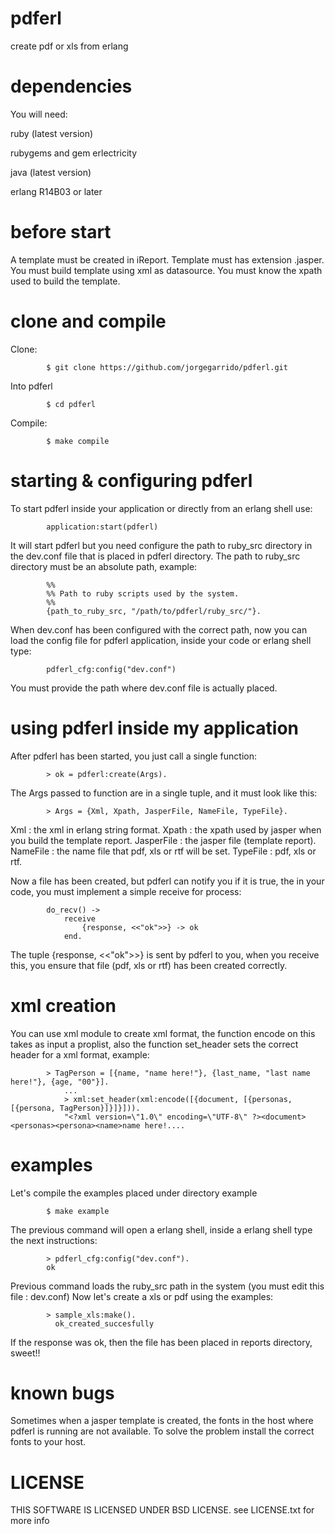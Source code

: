pdferl
======

create pdf or xls from erlang

dependencies
======

You will need:

ruby (latest version)

rubygems and gem erlectricity

java (latest version)

erlang R14B03 or later

before start
======

A template must be created in iReport. 
Template must has extension .jasper.
You must build template using xml as datasource.
You must know the xpath used to build the template.

clone and compile
======

Clone:

			$ git clone https://github.com/jorgegarrido/pdferl.git
			
Into pdferl

			$ cd pdferl
			
Compile:

			$ make compile

starting & configuring pdferl
======

To start pdferl inside your application or directly from an erlang shell use:

			application:start(pdferl)
			
It will start pdferl but you need configure the path to ruby_src directory in the dev.conf
file that is placed in pdferl directory.
The path to ruby_src directory must be an absolute path, example:

			%%
			%% Path to ruby scripts used by the system.
			%%
			{path_to_ruby_src, "/path/to/pdferl/ruby_src/"}.

When dev.conf has been configured with the correct path, now you can load the config file for
pdferl application, inside your code or erlang shell type:

			pdferl_cfg:config("dev.conf")

You must provide the path where dev.conf file is actually placed.

using pdferl inside my application
======

After pdferl has been started, you just call a single function:
	
			> ok = pdferl:create(Args).

The Args passed to function are in a single tuple, and it must look like this:

			> Args = {Xml, Xpath, JasperFile, NameFile, TypeFile}.
			
Xml : the xml in erlang string format.
Xpath : the xpath used by jasper when you build the template report.
JasperFile : the jasper file (template report).
NameFile : the name file that pdf, xls or rtf will be set.
TypeFile : pdf, xls or rtf.

Now a file has been created, but pdferl can notify you if it is true, the in your code,
you must implement a simple receive for process:

			do_recv() ->
			    receive
        			{response, <<"ok">>} -> ok
    			end.
    			
The tuple {response, <<"ok">>} is sent by pdferl to you, when you receive this, you ensure that file
(pdf, xls or rtf) has been created correctly.

xml creation
======

You can use xml module to create xml format, the function encode on this takes as input a proplist,
also the function set_header sets the  correct header for a xml format, example:

			> TagPerson = [{name, "name here!"}, {last_name, "last name here!"}, {age, "00"}].
    			...
    			> xml:set_header(xml:encode([{document, [{personas, [{persona, TagPerson}]}]}])).
    			"<?xml version=\"1.0\" encoding=\"UTF-8\" ?><document><personas><persona><name>name here!....

examples
======

Let's compile the examples placed under directory example

			$ make example
			
The previous command will open a erlang shell, inside a erlang shell type the next instructions:

			> pdferl_cfg:config("dev.conf").
			ok
			
Previous command loads the ruby_src path in the system (you must edit this file : dev.conf)
Now let's create a xls or pdf using the examples:

			> sample_xls:make().
			  ok_created_succesfully
	
If the response was ok, then the file has been placed in reports directory, sweet!!

known bugs
======

Sometimes when a jasper template is created, the fonts in the host where pdferl is running are not available.
To solve the problem install the correct fonts to your host.

LICENSE
======

THIS SOFTWARE IS LICENSED UNDER BSD LICENSE. see LICENSE.txt for more info
